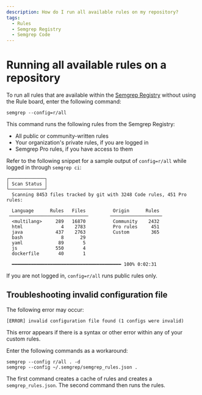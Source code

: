 ```yaml
---
description: How do I run all available rules on my repository?
tags:
  - Rules
  - Semgrep Registry
  - Semgrep Code
---
```


# Running all available rules on a repository

To run all rules that are available within the [Semgrep Registry](https://semgrep.dev/explore) without using the Rule board, enter the following command:

```
semgrep --config=r/all
```

This command runs the following rules from the Semgrep Registry:

* All public or community-written rules
* Your organization's private rules, if you are logged in 
* Semgrep Pro rules, if you have access to them

Refer to the following snippet for a sample output of `config=r/all` while logged in through `semgrep ci`:

```
┌─────────────┐
│ Scan Status │
└─────────────┘
  Scanning 8453 files tracked by git with 3248 Code rules, 451 Pro rules:
                                                                                                                        
  Language      Rules   Files          Origin      Rules                                                                
 ─────────────────────────────        ───────────────────                                                               
  <multilang>     289   16870          Community    2432                                                                
  html              4    2783          Pro rules     451                                                                
  java            437    2763          Custom        365                                                                
  bash              8      29                                                                                           
  yaml             89       5                                                                                           
  js              550       4                                                                                           
  dockerfile       40       1                                                                                           
                                                                                                                        
  ━━━━━━━━━━━━━━━━━━━━━━━━━━━━━━━━━━━━━━━━ 100% 0:02:31   
```

If you are not logged in, `config=r/all` runs public rules only.

## Troubleshooting invalid configuration file

The following error may occur:

```
[ERROR] invalid configuration file found (1 configs were invalid)
```

This error appears if there is a syntax or other error within any of your custom rules.

Enter the following commands as a workaround:

```
semgrep --config r/all . -d
semgrep --config ~/.semgrep/semgrep_rules.json .
```

The first command creates a cache of rules and creates a `semgrep_rules.json`. The second command then runs the rules.
